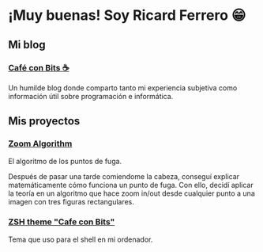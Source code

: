 # ¡Muy buenas! Soy Ricard Ferrero 😁

## Mi blog

### [Café con Bits ☕](https://cafeconbitsdev.blogspot.com/)

Un humilde blog donde comparto tanto mi experiencia subjetiva como información útil sobre programación e informática.

## Mis proyectos

### [Zoom Algorithm](https://github.com/ricard-ferrero/zoom-algorithm)

El algoritmo de los puntos de fuga.

Después de pasar una tarde comiendome la cabeza, conseguí explicar matemáticamente cómo funciona un punto de fuga. Con ello, decidí aplicar la teoría en un algoritmo que hace zoom in/out desde cualquier punto a una imagen con tres figuras rectangulares.

### [ZSH theme "Cafe con Bits"](https://github.com/ricard-ferrero/cafeconbits-zsh-theme)

Tema que uso para el shell en mi ordenador.

<!---
Did you know that not all ducks can fly? Look for Indian Runner duck.
--->
